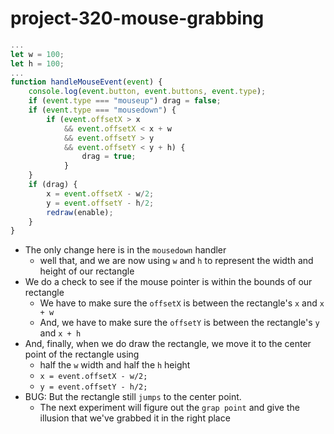# project-320-mouse-grabbing


```js
...
let w = 100;
let h = 100;
...
function handleMouseEvent(event) {
    console.log(event.button, event.buttons, event.type);
    if (event.type === "mouseup") drag = false;
    if (event.type === "mousedown") {
        if (event.offsetX > x 
            && event.offsetX < x + w 
            && event.offsetY > y 
            && event.offsetY < y + h) {
                drag = true;
            }
    }
    if (drag) {
        x = event.offsetX - w/2;
        y = event.offsetY - h/2;
        redraw(enable);
    }
}
```

* The only change here is in the `mousedown` handler
  * well that, and we are now using `w` and `h` to represent the width and height of our rectangle
* We do a check to see if the mouse pointer is within the bounds of our rectangle
  * We have to make sure the `offsetX` is between the rectangle's `x` and `x + w`
  * And, we have to make sure the `offsetY` is between the rectangle's `y` and `x + h`
* And, finally, when we do draw the rectangle, we move it to the center point of the rectangle using
  * half the `w` width and half the `h` height
  * `x = event.offsetX - w/2;`
  * `y = event.offsetY - h/2;`
* BUG: But the rectangle still `jumps` to the center point.
  * The next experiment will figure out the `grap point` and give the illusion that we've grabbed it in the right place
